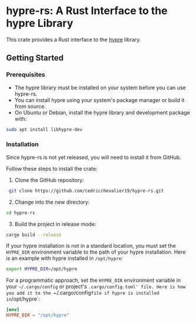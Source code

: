 # hypre-rs: A Rust Interface to the hypre Library
This crate provides a Rust interface to the [hypre](https://computing.llnl.gov/projects/hypre-scalable-linear-solvers-multigrid-methods) library.

## Getting Started
### Prerequisites
- The hypre library must be installed on your system before you can use hypre-rs.
- You can install hypre using your system's package manager or build it from source.
- On Ubuntu or Debian, install the hypre library and development package with:

```bash
sudo apt install libhypre-dev
```

### Installation
Since hypre-rs is not yet released, you will need to install it from GitHub.

Follow these steps to install the crate:
1. Clone the GitHub repository:
```bash
 git clone https://github.com/cedricchevalier19/hypre-rs.git
```
2. Change into the new directory:
```bash
cd hypre-rs
```
3. Build the project in release mode:
```bash
cargo build --release
```

If your hypre installation is not in a standard location, you must set the `HYPRE_DIR` environment variable to the path of your hypre installation. Here is an example with hypre installed in `/opt/hypre`:
```bash
export HYPRE_DIR=/opt/hypre
```

For a programmatic approach, set the `HYPRE_DIR` environment variable in your `~/.cargo/config` or project's `.cargo/config.toml' file. Here is how you add it to the `~/.cargo/config` file if hypre is installed in `/opt/hypre`:
```toml
[env]
HYPRE_DIR = "/opt/hypre"
```
